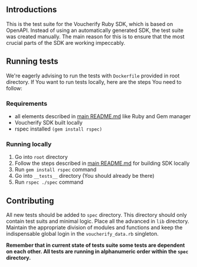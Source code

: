 ## Introductions

This is the test suite for the Voucherify Ruby SDK, which is based on OpenAPI. 
Instead of using an automatically generated SDK, the test suite was created manually. 
The main reason for this is to ensure that the most crucial parts of the SDK are working impeccably.

## Running tests

We're eagerly advising to run the tests with `Dockerfile` provided in root directory. If You want to run tests locally,
here are the steps You need to follow:

### Requirements 

- all elements described in [main README.md](../README.md) like Ruby and Gem manager
- Voucherify SDK built locally
- rspec installed `(gem install rspec)`

### Running locally

1. Go into `root` directory
2. Follow the steps described in [main README.md](../README.md) for building SDK locally
3. Run `gem install rspec` command
4. Go into `__tests__` directory (You should already be there)
5. Run `rspec ./spec` command

## Contributing

All new tests should be added to `spec` directory. This directory should only contain test suits and minimal logic. 
Place all the advanced in `lib` directory. Maintain the appropriate division of modules and functions and keep the
indispensable global login in the `voucherify_data.rb` singleton. 

**Remember that in current state of tests suite some tests are dependent on each other. All tests are running in alphanumeric order within the `spec` directory.**
